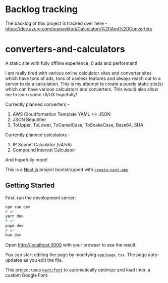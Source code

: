 # Backlog tracking
The backlog of this project is tracked over here - https://dev.azure.com/pranavjituri/Calculators%20And%20Converters


# converters-and-calculators
A static site with fully offline experience, 0 ads and performant!


I am really tired with various online calculator sites and converter sites which have tons of ads, tons of useless features and always reach out to a server to do a calculation.
This is my attempt to create a purely static site(s) which can have various calculators and converters. This would also allow me to learn some UI/UX hopefully!

Currently planned converters -
1. AWS Cloudformation Template YAML <-> JSON
2. JSON Beautifier
3. ToUpper, ToLower, ToCamelCase, ToSnakeCase, Base64, SHA

Currently planned calculators -
1. IP Subnet Calculator (v4/v6)
2. Compound Interest Calculator


And hopefully more!

This is a [Next.js](https://nextjs.org/) project bootstrapped with [`create-next-app`](https://github.com/vercel/next.js/tree/canary/packages/create-next-app).

## Getting Started

First, run the development server:

```bash
npm run dev
# or
yarn dev
# or
pnpm dev
# or
bun dev
```

Open [http://localhost:3000](http://localhost:3000) with your browser to see the result.

You can start editing the page by modifying `app/page.tsx`. The page auto-updates as you edit the file.

This project uses [`next/font`](https://nextjs.org/docs/basic-features/font-optimization) to automatically optimize and load Inter, a custom Google Font.
